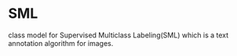 # SML
class model for Supervised Multiclass Labeling(SML) which is a text annotation algorithm for images.
